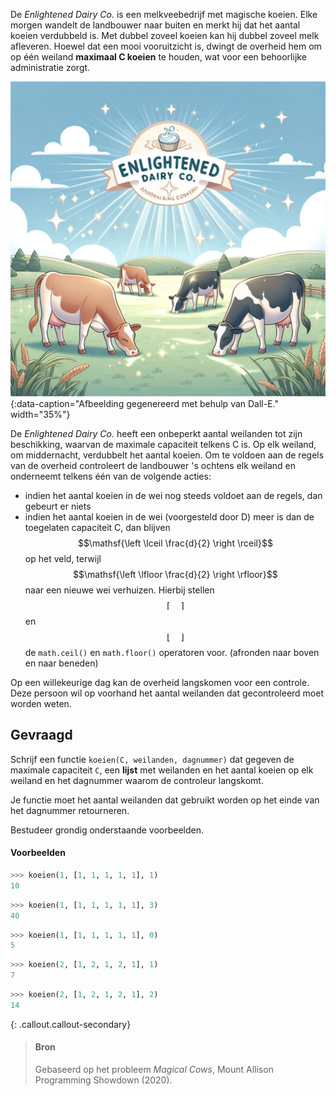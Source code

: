 De *Enlightened Dairy Co.* is een melkveebedrijf met magische koeien. Elke morgen wandelt de landbouwer naar buiten en merkt hij dat het aantal koeien verdubbeld is. Met dubbel zoveel koeien kan hij dubbel zoveel melk afleveren. Hoewel dat een mooi vooruitzicht is, dwingt de overheid hem om op één weiland **maximaal C koeien** te houden, wat voor een behoorlijke administratie zorgt.

![Afbeelding gegenereerd met behulp van Dall-E.](media/dalle.jpg "Afbeelding gegenereerd met behulp van Dall-E."){:data-caption="Afbeelding gegenereerd met behulp van Dall-E." width="35%"}

De *Enlightened Dairy Co.* heeft een onbeperkt aantal weilanden tot zijn beschikking, waarvan de maximale capaciteit telkens C is. Op elk weiland, om middernacht, verdubbelt het aantal koeien. Om te voldoen aan de regels van de overheid controleert de landbouwer 's ochtens elk weiland en onderneemt telkens één van de volgende acties:

- indien het aantal koeien in de wei nog steeds voldoet aan de regels, dan gebeurt er niets
- indien het aantal koeien in de wei (voorgesteld door D) meer is dan de toegelaten capaciteit C, dan blijven $$\mathsf{\left \lceil \frac{d}{2} \right \rceil}$$ op het veld, terwijl $$\mathsf{\left \lfloor \frac{d}{2} \right \rfloor}$$ naar een nieuwe wei verhuizen. Hierbij stellen $$\lceil \quad\rceil$$ en $$\lfloor\quad \rfloor$$ de `math.ceil()` en `math.floor()` operatoren voor. (afronden naar boven en naar beneden)

Op een willekeurige dag kan de overheid langskomen voor een controle. Deze persoon wil op voorhand het aantal weilanden dat gecontroleerd moet worden weten. 

## Gevraagd
Schrijf een functie `koeien(C, weilanden, dagnummer)` dat gegeven de maximale capaciteit `C`, een **lijst** met weilanden en het aantal koeien op elk weiland en het dagnummer waarom de controleur langskomt.

Je functie moet het aantal weilanden dat gebruikt worden op het einde van het dagnummer retourneren.

Bestudeer grondig onderstaande voorbeelden.

#### Voorbeelden

```python
>>> koeien(1, [1, 1, 1, 1, 1], 1)
10
```

```python
>>> koeien(1, [1, 1, 1, 1, 1], 3)
40
```

```python
>>> koeien(1, [1, 1, 1, 1, 1], 0)
5
```

```python
>>> koeien(2, [1, 2, 1, 2, 1], 1)
7
```

```python
>>> koeien(2, [1, 2, 1, 2, 1], 2)
14
```


{: .callout.callout-secondary}
>#### Bron
> Gebaseerd op het probleem *Magical Cows*, Mount Allison Programming Showdown (2020). 
